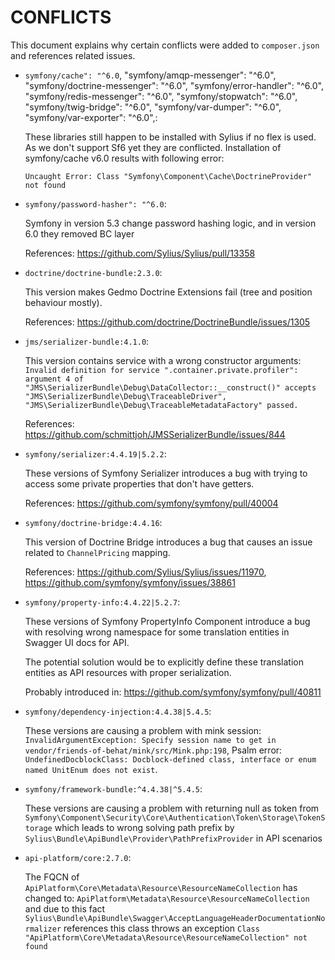 # CONFLICTS

This document explains why certain conflicts were added to `composer.json` and
references related issues.

 - `symfony/cache": "^6.0`, "symfony/amqp-messenger": "^6.0", "symfony/doctrine-messenger": "^6.0", 
"symfony/error-handler": "^6.0", "symfony/redis-messenger": "^6.0", "symfony/stopwatch": "^6.0", "symfony/twig-bridge": "^6.0", 
"symfony/var-dumper": "^6.0", "symfony/var-exporter": "^6.0",:

   These libraries still happen to be installed with Sylius if no flex is used. As we don't support Sf6 yet they are conflicted. Installation of symfony/cache v6.0 results with following error:
   ```
   Uncaught Error: Class "Symfony\Component\Cache\DoctrineProvider" not found
   ```
   
 - `symfony/password-hasher": "^6.0`:

   Symfony in version 5.3 change password hashing logic, and in version 6.0 they removed BC layer
   
   References: https://github.com/Sylius/Sylius/pull/13358

 - `doctrine/doctrine-bundle:2.3.0`:

   This version makes Gedmo Doctrine Extensions fail (tree and position behaviour mostly).

   References: https://github.com/doctrine/DoctrineBundle/issues/1305

 - `jms/serializer-bundle:4.1.0`:

   This version contains service with a wrong constructor arguments:
   `Invalid definition for service ".container.private.profiler": argument 4 of "JMS\SerializerBundle\Debug\DataCollector::__construct()" accepts "JMS\SerializerBundle\Debug\TraceableDriver", "JMS\SerializerBundle\Debug\TraceableMetadataFactory" passed.`

   References: https://github.com/schmittjoh/JMSSerializerBundle/issues/844

 - `symfony/serializer:4.4.19|5.2.2`:

   These versions of Symfony Serializer introduces a bug with trying to access some private properties that don't have getters.
   
   References: https://github.com/symfony/symfony/pull/40004

 - `symfony/doctrine-bridge:4.4.16`:

   This version of Doctrine Bridge introduces a bug that causes an issue related to `ChannelPricing` mapping.

   References: https://github.com/Sylius/Sylius/issues/11970, https://github.com/symfony/symfony/issues/38861

 - `symfony/property-info:4.4.22|5.2.7`:

   These versions of Symfony PropertyInfo Component introduce a bug with resolving wrong namespace for some translation entities 
   in Swagger UI docs for API.
   
   The potential solution would be to explicitly define these translation entities as API resources with proper serialization.

   Probably introduced in: https://github.com/symfony/symfony/pull/40811

 - `symfony/dependency-injection:4.4.38|5.4.5`:
   
   These versions are causing a problem with mink session:
  `InvalidArgumentException: Specify session name to get in vendor/friends-of-behat/mink/src/Mink.php:198`,
   Psalm error: 
   `UndefinedDocblockClass: Docblock-defined class, interface or enum named UnitEnum does not exist`.

 - `symfony/framework-bundle:^4.4.38|^5.4.5`:

   These versions are causing a problem with returning null as token from `Symfony\Component\Security\Core\Authentication\Token\Storage\TokenStorage`
   which leads to wrong solving path prefix by `Sylius\Bundle\ApiBundle\Provider\PathPrefixProvider` in API scenarios

 - `api-platform/core:2.7.0`:

   The FQCN of `ApiPlatform\Core\Metadata\Resource\ResourceNameCollection` has changed to:
   `ApiPlatform\Metadata\Resource\ResourceNameCollection` and due to this fact
   `Sylius\Bundle\ApiBundle\Swagger\AcceptLanguageHeaderDocumentationNormalizer` 
   references this class throws an exception
  `Class "ApiPlatform\Core\Metadata\Resource\ResourceNameCollection" not found`
